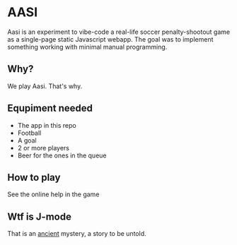 # AASI

Aasi is an experiment to vibe-code a real-life soccer penalty-shootout game as a single-page static Javascript webapp. The goal was to implement something working with minimal manual programming.

## Why?

We play Aasi. That's why.

## Equpiment needed

* The app in this repo
* Football
* A goal
* 2 or more players
* Beer for the ones in the queue

## How to play

See the online help in the game

## Wtf is J-mode

That is an [ancient](https://cedunet.com/) mystery, a story to be untold.
